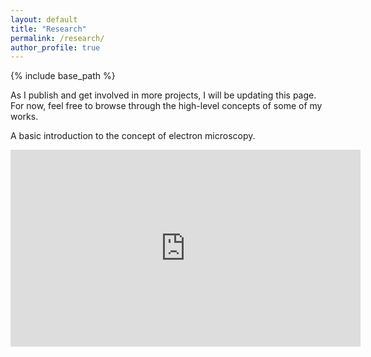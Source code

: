 ```yaml
---
layout: default
title: "Research"
permalink: /research/
author_profile: true
---
```


{% include base_path %}

As I publish and get involved in more projects, I will be updating this page. For now, feel free to browse through the high-level concepts of some of my works.

A basic introduction to the concept of electron microscopy.
<iframe width="560" height="315" src="https://www.youtube-nocookie.com/embed/9DnnxvS6BBQ?si=SQ_mQHBEfBFjtxRW" title="YouTube video player" frameborder="0" allow="accelerometer; clipboard-write; encrypted-media; gyroscope; picture-in-picture; web-share" allowfullscreen></iframe>

